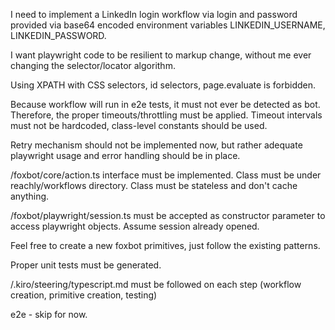 I need to implement a LinkedIn login workflow via login and password provided via base64 encoded environment variables LINKEDIN_USERNAME, LINKEDIN_PASSWORD.

I want playwright code to be resilient to markup change, without me ever changing the selector/locator algorithm.

Using XPATH with CSS selectors, id selectors, page.evaluate is forbidden.

Because workflow will run in e2e tests, it must not ever be detected as bot. Therefore, the proper timeouts/throttling must be applied. Timeout intervals must not be hardcoded, class-level constants should be used.

Retry mechanism should not be implemented now, but rather adequate playwright usage and error handling should be in place.

/foxbot/core/action.ts interface must be implemented. Class must be under reachly/workflows directory. Class must be stateless and don't cache anything.

/foxbot/playwright/session.ts must be accepted as constructor parameter to access playwright objects. Assume session already opened.

Feel free to create a new foxbot primitives, just follow the existing patterns.

Proper unit tests must be generated.

/.kiro/steering/typescript.md must be followed on each step (workflow creation, primitive creation, testing)

e2e - skip for now.
